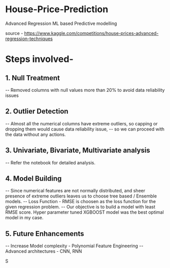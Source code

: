 # House-Price-Prediction
Advanced Regression ML based Predictive modelling

source - https://www.kaggle.com/competitions/house-prices-advanced-regression-techniques

# Steps involved-
## 1. Null Treatment
-- Removed columns with null values more than 20% to avoid data reliability issues
## 2. Outlier Detection
-- Almost all the numerical columns have extreme outliers, so capping or dropping them would cause data reliability issue,
-- so we can proceed with the data without any actions.
## 3. Univariate, Bivariate, Multivariate analysis
-- Refer the notebook for detailed analysis.
## 4. Model Building
-- Since numerical features are not normally distributed, and sheer presence of extreme outliers leaves us to choose tree based / Ensemble models.
-- Loss Function - RMSE is choosen as the loss function for the given regression problem.
-- Our objective is to build a model with least RMSE score. 
Hyper parameter tuned XGBOOST model was the best optimal model in my case.
## 5. Future Enhancements
-- Increase Model complexity -  Polynomial Feature Engineering 
-- Advanced architectures - CNN, RNN

S
